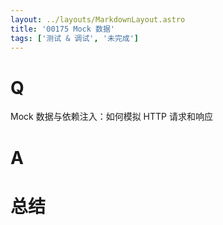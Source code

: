```yaml
---
layout: ../layouts/MarkdownLayout.astro
title: '00175 Mock 数据'
tags: ['测试 & 调试', '未完成']
---
```


# Q

Mock 数据与依赖注入：如何模拟 HTTP 请求和响应

# A



# 总结



<script>
  function func() {

  }
  
</script>